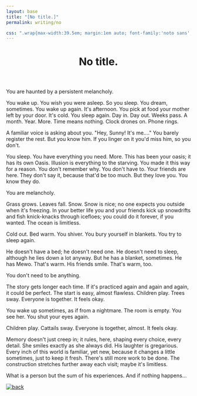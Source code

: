 ```yaml
---
layout: base
title: "[No title.]"
permalink: writing/no

css: ".wrap{max-width:39.5em; margin:1em auto; font-family:'noto sans',sans-serif; padding:0 1em;} h1{font-family:initial; font-weight:normal; margin:2em 0 5em; color:#bfbfbf;} p{line-height:1.5; margin:1em 0;} footer{margin-top:50em; margin-top:115vh;} ::selection{background:#fff; color:#efefef;} footer{text-align:center;} a{transition:2s;} a:focus,a:hover,a:active{opacity:.15; transition:1s; margin-left:-2em;}"
---
```

<div class="wrap"><header><h1>No title.</h1></header>

<main markdown="1">
You are haunted by a persistent melancholy.

You wake up. You wish you were asleep. So you sleep. You dream, sometimes. You wake up again. It's afternoon. You pick at food your mother left by your door. It's cold. You sleep again. Day in. Day out. Weeks pass. A month. Year. More. Time means nothing. Clock drones on. Phone rings.

A familiar voice is asking about you. "Hey, Sunny! It's me...." You barely register the rest. But you know him. If you linger on it you'd miss him, so you don't.

You sleep. You have everything you need. More. This has been your oasis; it has its own Oasis. Illusion is everything to the starving. You made it this way for a reason. You don't remember why. You don't have to. Your friends are here. They don't say it, because that'd be too much. But they love you. You know they do.

You are melancholy.

Grass grows. Leaves fall. Snow. Snow is nice; no one expects you outside when it's freezing. In your better life you and your friends kick up snowdrifts and fish knick-knacks through icefloes; you could do it forever, if you wanted. The ocean is limitless.

Cold out. Bed warm. You shiver. You bury yourself in blankets. You try to sleep again.

He doesn't have a bed; he doesn't need one. He doesn't need to sleep, although he lies down a lot anyway. But he has a blanket, sometimes. He has Mewo. That's warm. His friends smile. That's warm, too.

You don't need to be anything.

The story gets longer each time. If it's practiced again and again and again, it could be perfect. The start is easy, almost flawless. Children play. Trees sway. Everyone is together. It feels okay.

You wake up sometimes, as if from a nightmare. The room is empty. You see her. You shut your eyes again.

Children play. Cattails sway. Everyone is together, almost. It feels okay.

Memory doesn't just creep in; it rules, here, shaping every choice, every detail. She smiles exactly as she always did. His laughter is gregarious. Every inch of this world is familiar, yet new, because it changes a little sometimes, just to keep it fresh. There's still more work to be done. The construction stretches further away each visit; maybe it's limitless.

What is a person but the sum of his experiences. And if nothing happens...
</main>
<footer><a href="{%include url.html%}/writing"><img src="{%include url.html%}/assets/img/fork-mini.png" alt="back"></a></footer></div>